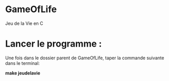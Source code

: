 # GameOfLife
Jeu de la Vie en C

# Lancer le programme :
Une fois dans le dossier parent de GameOfLife, taper la commande suivante dans le terminal:

**make jeudelavie**

